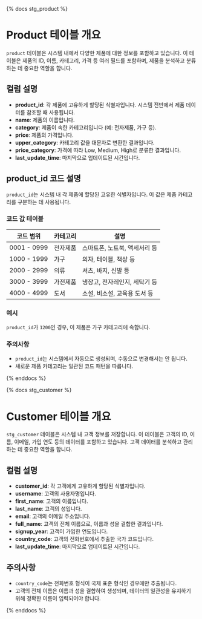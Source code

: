 {% docs stg_product %}
# Product 테이블 개요

`product` 테이블은 시스템 내에서 다양한 제품에 대한 정보를 포함하고 있습니다. 이 테이블은 제품의 ID, 이름, 카테고리, 가격 등 여러 필드를 포함하며, 제품을 분석하고 분류하는 데 중요한 역할을 합니다.

## 컬럼 설명
- **product_id**: 각 제품에 고유하게 할당된 식별자입니다. 시스템 전반에서 제품 데이터를 참조할 때 사용됩니다.
- **name**: 제품의 이름입니다.
- **category**: 제품이 속한 카테고리입니다 (예: 전자제품, 가구 등).
- **price**: 제품의 가격입니다.
- **upper_category**: 카테고리 값을 대문자로 변환한 결과입니다.
- **price_category**: 가격에 따라 Low, Medium, High로 분류한 결과입니다.
- **last_update_time**: 마지막으로 업데이트된 시간입니다.

## product_id 코드 설명

`product_id`는 시스템 내 각 제품에 할당된 고유한 식별자입니다. 이 값은 제품 카테고리를 구분하는 데 사용됩니다.

### 코드 값 테이블

| 코드 범위   | 카테고리 | 설명                          |
| ----------- | -------- | ----------------------------- |
| 0001 - 0999 | 전자제품 | 스마트폰, 노트북, 액세서리 등 |
| 1000 - 1999 | 가구     | 의자, 테이블, 책상 등         |
| 2000 - 2999 | 의류     | 셔츠, 바지, 신발 등           |
| 3000 - 3999 | 가전제품 | 냉장고, 전자레인지, 세탁기 등 |
| 4000 - 4999 | 도서     | 소설, 비소설, 교육용 도서 등  |

### 예시
`product_id`가 `1200`인 경우, 이 제품은 가구 카테고리에 속합니다.

### 주의사항
- `product_id`는 시스템에서 자동으로 생성되며, 수동으로 변경해서는 안 됩니다.
- 새로운 제품 카테고리는 일관된 코드 패턴을 따릅니다.

{% enddocs %}

{% docs stg_customer %}
# Customer 테이블 개요

`stg_customer` 테이블은 시스템 내 고객 정보를 저장합니다. 이 테이블은 고객의 ID, 이름, 이메일, 가입 연도 등의 데이터를 포함하고 있습니다. 고객 데이터를 분석하고 관리하는 데 중요한 역할을 합니다.

## 컬럼 설명
- **customer_id**: 각 고객에게 고유하게 할당된 식별자입니다.
- **username**: 고객의 사용자명입니다.
- **first_name**: 고객의 이름입니다.
- **last_name**: 고객의 성입니다.
- **email**: 고객의 이메일 주소입니다.
- **full_name**: 고객의 전체 이름으로, 이름과 성을 결합한 결과입니다.
- **signup_year**: 고객이 가입한 연도입니다.
- **country_code**: 고객의 전화번호에서 추출한 국가 코드입니다.
- **last_update_time**: 마지막으로 업데이트된 시간입니다.

## 주의사항
- `country_code`는 전화번호 형식이 국제 표준 형식인 경우에만 추출됩니다.
- 고객의 전체 이름은 이름과 성을 결합하여 생성되며, 데이터의 일관성을 유지하기 위해 정확한 이름이 입력되어야 합니다.

{% enddocs %}